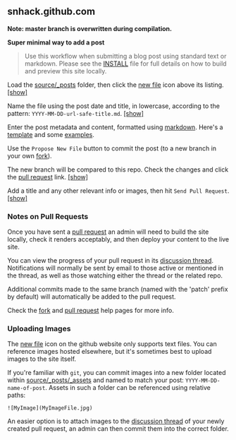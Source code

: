 ## snhack.github.com

__Note:  master branch is overwritten during compilation.__

**Super minimal way to add a post**

> Use this workflow when submitting a blog post using standard text or markdown.
> Please see the [INSTALL](INSTALL.md) file for full details on how to build and
> preview this site locally.

Load the [source/_posts] folder, then click the [new file] icon above its listing.
[[show]][new-file]

[new-file]: http://swindon.hackspace.org.uk/images/help/1-new-file.png
[commit-file]: http://swindon.hackspace.org.uk/images/help/2-commit-file.png
[branch-compare]: http://swindon.hackspace.org.uk/images/help/3-branch-compare.png
[send-pull-request]: http://swindon.hackspace.org.uk/images/help/4-send-pull-request.png

[source/_posts]: https://github.com/snhack/snhack.github.com/tree/source/source/_posts
[fork]: https://help.github.com/articles/fork-a-repo
[pull request]: https://help.github.com/articles/using-pull-requests

Name the file using the post date and title, in lowercase,
according to the pattern: `YYYY-MM-DD-url-safe-title.md`.  [[show]][commit-file]

[new file]: https://github.com/blog/1327-creating-files-on-github
[naming it]: https://github.com/blog/1436-moving-and-renaming-files-on-github

Enter the post metadata and content, formatted using [markdown].
Here's a [template] and some [examples].

[template]: https://raw.github.com/snhack/snhack.github.com/source/source/_posts/_examples/2012-01-01-template.md
[examples]: https://github.com/snhack/snhack.github.com/tree/source/source/_posts/_examples

Use the `Propose New File` button to commit the post (to a new branch in your own [fork]).

The new branch will be compared to this repo. Check the changes and click the [pull request] link.  [[show]][branch-compare]

Add a title and any other relevant info or images, then hit
`Send Pull Request`.  [[show]][send-pull-request]

[post metadata]: http://octopress.org/docs/blogging
[markdown basics]: http://daringfireball.net/projects/markdown/basics
[markdown]: http://daringfireball.net/projects/markdown/dingus


### Notes on Pull Requests

Once you have sent a [pull request] an admin will need to build the site locally, check
it renders acceptably, and then deploy your content to the live site.

You can view the progress of your pull request in its [discussion thread].
Notifications will normally be sent by email to those active or mentioned
in the thread, as well as those watching either the thread or the related repo.

Additional commits made to the same branch (named with the 'patch' prefix by default)
will automatically be added to the pull request.

Check the [fork] and [pull request] help pages for more info.

[discussion thread]: https://github.com/snhack/snhack.github.com/issues
[github help]: https://help.github.com
[github training]: http://training.github.com/


### Uploading Images

The [new file] icon on the github website only supports text files. You can reference
images hosted elsewhere, but it's sometimes best to upload images to the site itself.

If you're familiar with `git`, you can commit images into a new folder located within
[source/_posts/_assets] and named to match your post: `YYYY-MM-DD-name-of-post`. Assets
in such a folder can be referenced using relative paths:

    ![MyImage](MyImageFile.jpg)

[source/_posts/_assets]: https://github.com/snhack/snhack.github.com/tree/source/source/_posts/_assets

An easier option is to attach images to the [discussion thread] of your newly created
pull request, an admin can then commit them into the correct folder.

